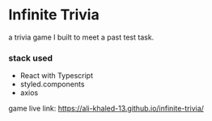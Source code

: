 # Infinite Trivia
a trivia game I built to meet a past test task.
### stack used
- React with Typescript
- styled.components
- axios

game live link: https://ali-khaled-13.github.io/infinite-trivia/